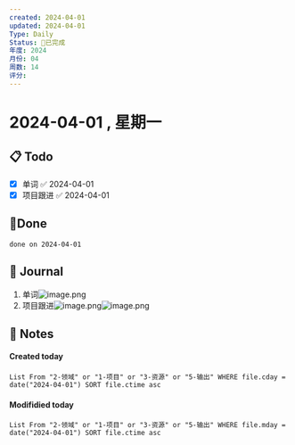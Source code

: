 ```yaml
---
created: 2024-04-01
updated: 2024-04-01
Type: Daily
Status: 🎃已完成
年度: 2024
月份: 04
周数: 14
评分:
---
```

# 2024-04-01 , 星期一

## 📋 Todo 
- [x] 单词 ✅ 2024-04-01
- [x] 项目跟进 ✅ 2024-04-01

## 🍰Done
```tasks
done on 2024-04-01
```

## 📆 Journal
1. 单词![image.png](https://obsidian-pic-1317906728.cos.ap-nanjing.myqcloud.com/obsidian/20240401235634.png)
2. 项目跟进![image.png](https://obsidian-pic-1317906728.cos.ap-nanjing.myqcloud.com/obsidian/20240401235705.png)![image.png](https://obsidian-pic-1317906728.cos.ap-nanjing.myqcloud.com/obsidian/20240401235728.png)




## 📑 Notes


#### Created today

```dataview
List From "2-领域" or "1-项目" or "3-资源" or "5-输出" WHERE file.cday = date("2024-04-01") SORT file.ctime asc
```


#### Modifidied today

```dataview
List From "2-领域" or "1-项目" or "3-资源" or "5-输出" WHERE file.mday = date("2024-04-01") SORT file.ctime asc
```
